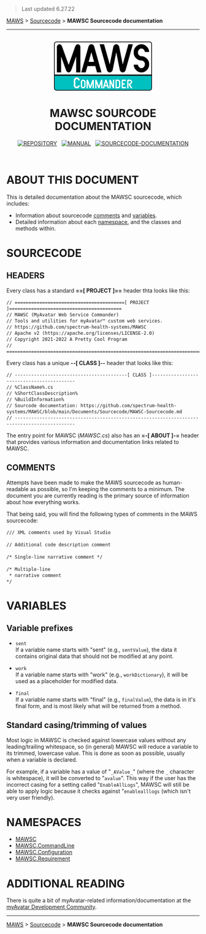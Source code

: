 > Last updated 6.27.22

[MAWS](https://github.com/spectrum-health-systems/MAWSC) &gt; [Sourcecode](../Sourcecode/MAWSC-Sourcecode.md) &gt;  **MAWSC Sourcecode documentation**

***

<br>

<div align="center">

  <img src="../../.github/Logos/maws-logo-commander-512x256.png" alt="MAWS logo" width="256">
  <h1> 
    MAWSC SOURCODE DOCUMENTATION
  </h1>

  [![REPOSITORY](https://img.shields.io/badge/REPOSITORY-550055?style=for-the-badge)](https://github.com/spectrum-health-systems/MAWSC)&nbsp;&nbsp;&nbsp;[![MANUAL](https://img.shields.io/badge/MANUAL-550055?style=for-the-badge)](../Manual/MAWSC-Manual.md)&nbsp;&nbsp;&nbsp;[![SOURCECODE-DOCUMENTATION](https://img.shields.io/badge/SOURCECODE%20DOCUMENTATION-8e008e?style=for-the-badge)](MAWSC-Sourcecode.md)

</div>

<br>

# ABOUT THIS DOCUMENT
This is detailed documentation about the MAWSC sourcecode, which includes:

* Information about sourcecode [comments](#sourcecode-comments) and [variables](#variables).
* Detailed information about each [namespace](#namespaces), and the classes and methods within.

# SOURCECODE

## HEADERS
Every class has a standard **==[ PROJECT ]==** header thta looks like this:
```
// ========================================[ PROJECT ]=========================================
// MAWSC (MyAvatar Web Service Commander)
// Tools and utilities for myAvatar™ custom web services.
// https://github.com/spectrum-health-systems/MAWSC
// Apache v2 (https://apache.org/licenses/LICENSE-2.0)
// Copyright 2021-2022 A Pretty Cool Program
// ============================================================================================
```

Every class has a unique **--[ CLASS ]--** header that looks like this:
```
// -----------------------------------------[ CLASS ]------------------------------------------
// %ClassName%.cs
// %ShortClassDescription%
// %BuildInformation%
// Sourcode documentation: https://github.com/spectrum-health-systems/MAWSC/blob/main/Documents/Sourcecode/MAWSC-Sourcecode.md
// --------------------------------------------------------------------------------------------
```

The entry point for MAWSC (*MAWSC.cs*) also has an **=-[ ABOUT ]-=** header that provides various information and documentation links related to MAWSC. 

## COMMENTS
Attempts have been made to make the MAWS sourcecode as human-readable as possible, so I'm keeping the comments to a minimum. The document you are currently reading is the primary source of information about how everything works.

That being said, you will find the following types of comments in the MAWS sourcecode:
```
/// XML comments used by Visual Studio

// Additional code description comment

/* Single-line narrative comment */

/* Multiple-line
 * narrative comment
*/

```

# VARIABLES

## Variable prefixes

* `sent`<br>
If a variable name starts with "sent" (e.g., `sentValue`), the data it contains original data that should not be modified at any point.

* `work`<br>
If a variable name starts with "work" (e.g., `workDictionary`), it will be used as a placeholder for modified data. 

* `final`<br>
If a variable name starts with "final" (e.g., `finalValue`), the data is in it's final form, and is most likely what will be returned from a method.

##  Standard casing/trimming of values
Most logic in MAWSC is checked against lowercase values without any leading/trailing whitespace, so (in general) MAWSC will reduce a variable to its trimmed, lowercase value. This is done as soon as possible, usually when a variable is declared.

For example, if a variable has a value of "`_AValue_`" (where the `_` character is whitespace), it will be converted to "`avalue`". This way if the user has the incorrect casing for a setting called "`EnableAllLogs`", MAWSC will still be able to apply logic because it checks against "`enablealllogs` (which isn't very user friendly).

# NAMESPACES
* [MAWSC](MAWSC.md)
* [MAWSC.CommandLine](MAWS.CommandLine.md)
* [MAWSC.Configuration](MAWS.Configuration.md)
* [MAWSC.Requirement](MAWS.Requirement.md)

# ADDITIONAL READING
There is quite a bit of myAvatar-related information/documentation at the [myAvatar Development Community](
https://github.com/myAvatar-Development-Community/).

***

[MAWS](https://github.com/spectrum-health-systems/MAWSC) &gt; [Sourcecode](../Sourcecode/MAWSC-Sourcecode.md) &gt;  **MAWSC Sourcecode documentation**